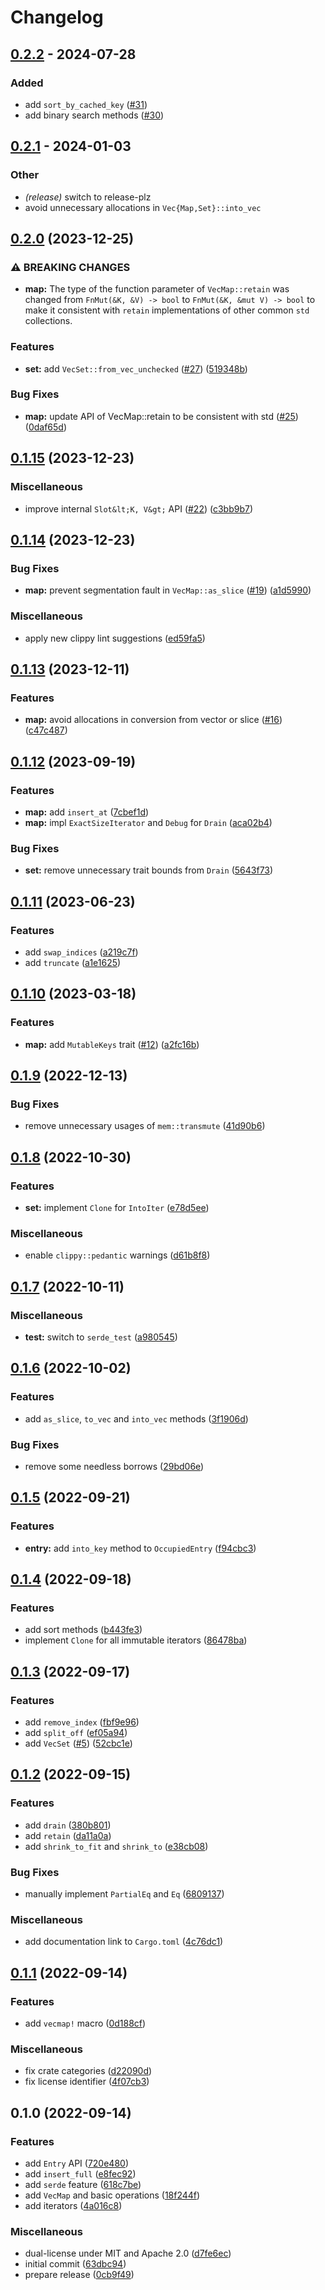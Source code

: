 # Changelog

## [0.2.2](https://github.com/martinohmann/vecmap-rs/compare/v0.2.1...v0.2.2) - 2024-07-28

### Added
- add `sort_by_cached_key` ([#31](https://github.com/martinohmann/vecmap-rs/pull/31))
- add binary search methods ([#30](https://github.com/martinohmann/vecmap-rs/pull/30))

## [0.2.1](https://github.com/martinohmann/vecmap-rs/compare/v0.2.0...v0.2.1) - 2024-01-03

### Other
- *(release)* switch to release-plz
- avoid unnecessary allocations in `Vec{Map,Set}::into_vec`

## [0.2.0](https://github.com/martinohmann/vecmap-rs/compare/v0.1.15...v0.2.0) (2023-12-25)


### ⚠ BREAKING CHANGES

* **map:** The type of the function parameter of `VecMap::retain` was changed from `FnMut(&K, &V) -> bool` to `FnMut(&K, &mut V) -> bool` to make it consistent with `retain` implementations of other common `std` collections.

### Features

* **set:** add `VecSet::from_vec_unchecked` ([#27](https://github.com/martinohmann/vecmap-rs/issues/27)) ([519348b](https://github.com/martinohmann/vecmap-rs/commit/519348bfba4a0ef2c2ddba144cbb9c0adb87a851))


### Bug Fixes

* **map:** update API of VecMap::retain to be consistent with std ([#25](https://github.com/martinohmann/vecmap-rs/issues/25)) ([0daf65d](https://github.com/martinohmann/vecmap-rs/commit/0daf65d7b04ad7fe8717bc03bd7b14c2f38d547b))

## [0.1.15](https://github.com/martinohmann/vecmap-rs/compare/v0.1.14...v0.1.15) (2023-12-23)


### Miscellaneous

* improve internal `Slot&lt;K, V&gt;` API ([#22](https://github.com/martinohmann/vecmap-rs/issues/22)) ([c3bb9b7](https://github.com/martinohmann/vecmap-rs/commit/c3bb9b78f277d852b28c96df27d5ef2d3266846b))

## [0.1.14](https://github.com/martinohmann/vecmap-rs/compare/v0.1.13...v0.1.14) (2023-12-23)


### Bug Fixes

* **map:** prevent segmentation fault in `VecMap::as_slice` ([#19](https://github.com/martinohmann/vecmap-rs/issues/19)) ([a1d5990](https://github.com/martinohmann/vecmap-rs/commit/a1d599019a455656dc95d66fa31243daf9c7823d))


### Miscellaneous

* apply new clippy lint suggestions ([ed59fa5](https://github.com/martinohmann/vecmap-rs/commit/ed59fa5cbede6848e69665cc3215847672a7083b))

## [0.1.13](https://github.com/martinohmann/vecmap-rs/compare/v0.1.12...v0.1.13) (2023-12-11)


### Features

* **map:** avoid allocations in conversion from vector or slice ([#16](https://github.com/martinohmann/vecmap-rs/issues/16)) ([c47c487](https://github.com/martinohmann/vecmap-rs/commit/c47c487a6560d0977e282cc204bab66b251e76b7))

## [0.1.12](https://github.com/martinohmann/vecmap-rs/compare/v0.1.11...v0.1.12) (2023-09-19)


### Features

* **map:** add `insert_at` ([7cbef1d](https://github.com/martinohmann/vecmap-rs/commit/7cbef1d3ee44c3002a9bdfe57117b9d315845fee))
* **map:** impl `ExactSizeIterator` and `Debug` for `Drain` ([aca02b4](https://github.com/martinohmann/vecmap-rs/commit/aca02b4327d768e48ff6f9fada94ea98eac3c61d))


### Bug Fixes

* **set:** remove unnecessary trait bounds from `Drain` ([5643f73](https://github.com/martinohmann/vecmap-rs/commit/5643f737a487d7045a7a170b383c36796f977786))

## [0.1.11](https://github.com/martinohmann/vecmap-rs/compare/v0.1.10...v0.1.11) (2023-06-23)


### Features

* add `swap_indices` ([a219c7f](https://github.com/martinohmann/vecmap-rs/commit/a219c7f32c636a3d4721948810d600737c13cb82))
* add `truncate` ([a1e1625](https://github.com/martinohmann/vecmap-rs/commit/a1e1625ad70c33e2af3580807647c1514af686fc))

## [0.1.10](https://github.com/martinohmann/vecmap-rs/compare/v0.1.9...v0.1.10) (2023-03-18)


### Features

* **map:** add `MutableKeys` trait ([#12](https://github.com/martinohmann/vecmap-rs/issues/12)) ([a2fc16b](https://github.com/martinohmann/vecmap-rs/commit/a2fc16b2393d9786ee5cba58f98d49367721d689))

## [0.1.9](https://github.com/martinohmann/vecmap-rs/compare/v0.1.8...v0.1.9) (2022-12-13)


### Bug Fixes

* remove unnecessary usages of `mem::transmute` ([41d90b6](https://github.com/martinohmann/vecmap-rs/commit/41d90b6c8a5cbae5be56dd0b4ae12cda4968eff7))

## [0.1.8](https://github.com/martinohmann/vecmap-rs/compare/v0.1.7...v0.1.8) (2022-10-30)


### Features

* **set:** implement `Clone` for `IntoIter` ([e78d5ee](https://github.com/martinohmann/vecmap-rs/commit/e78d5eea597703f25ef02965f2f55bf23faac647))


### Miscellaneous

* enable `clippy::pedantic` warnings ([d61b8f8](https://github.com/martinohmann/vecmap-rs/commit/d61b8f83572973b500a5603239d140d2d9faba1d))

## [0.1.7](https://github.com/martinohmann/vecmap-rs/compare/v0.1.6...v0.1.7) (2022-10-11)


### Miscellaneous

* **test:** switch to `serde_test` ([a980545](https://github.com/martinohmann/vecmap-rs/commit/a9805459bc7997e0cdd630653bcc01be3923005f))

## [0.1.6](https://github.com/martinohmann/vecmap-rs/compare/v0.1.5...v0.1.6) (2022-10-02)


### Features

* add `as_slice`, `to_vec` and `into_vec` methods ([3f1906d](https://github.com/martinohmann/vecmap-rs/commit/3f1906d45f0452ddb625a587f27adf0df47b64a8))


### Bug Fixes

* remove some needless borrows ([29bd06e](https://github.com/martinohmann/vecmap-rs/commit/29bd06e9634b181eeba0e23da319035a153794e7))

## [0.1.5](https://github.com/martinohmann/vecmap-rs/compare/v0.1.4...v0.1.5) (2022-09-21)


### Features

* **entry:** add `into_key` method to `OccupiedEntry` ([f94cbc3](https://github.com/martinohmann/vecmap-rs/commit/f94cbc376c053f9055ee2ac1a6f78eccc46189e1))

## [0.1.4](https://github.com/martinohmann/vecmap-rs/compare/v0.1.3...v0.1.4) (2022-09-18)


### Features

* add sort methods ([b443fe3](https://github.com/martinohmann/vecmap-rs/commit/b443fe37ab3fcf56bb9a15032c2a85324a67dfaf))
* implement `Clone` for all immutable iterators ([86478ba](https://github.com/martinohmann/vecmap-rs/commit/86478ba668ce7c4641f3ce76b9103b1da2b457ac))

## [0.1.3](https://github.com/martinohmann/vecmap-rs/compare/v0.1.2...v0.1.3) (2022-09-17)


### Features

* add `remove_index` ([fbf9e96](https://github.com/martinohmann/vecmap-rs/commit/fbf9e9674ffc3dafcc59e351a612054c508a9c67))
* add `split_off` ([ef05a94](https://github.com/martinohmann/vecmap-rs/commit/ef05a94571dff910b5f53d8f277ef23b840f7d42))
* add `VecSet` ([#5](https://github.com/martinohmann/vecmap-rs/issues/5)) ([52cbc1e](https://github.com/martinohmann/vecmap-rs/commit/52cbc1eb1e90abe2c3b453f7957b109465c8e5bb))

## [0.1.2](https://github.com/martinohmann/vecmap-rs/compare/v0.1.1...v0.1.2) (2022-09-15)


### Features

* add `drain` ([380b801](https://github.com/martinohmann/vecmap-rs/commit/380b801c75df8b847d90186d499c4a829b56331a))
* add `retain` ([da11a0a](https://github.com/martinohmann/vecmap-rs/commit/da11a0ad069bcef7d47275453f2844a7858bde14))
* add `shrink_to_fit` and `shrink_to` ([e38cb08](https://github.com/martinohmann/vecmap-rs/commit/e38cb08c0ed00a8cdad0e80ecff629e37582f6ec))


### Bug Fixes

* manually implement `PartialEq` and `Eq` ([6809137](https://github.com/martinohmann/vecmap-rs/commit/680913709db23fa14e592af5c6f3a362f4e4680a))


### Miscellaneous

* add documentation link to `Cargo.toml` ([4c76dc1](https://github.com/martinohmann/vecmap-rs/commit/4c76dc156b34e2fe2580035f9c3c67c645546439))

## [0.1.1](https://github.com/martinohmann/vecmap-rs/compare/v0.1.0...v0.1.1) (2022-09-14)


### Features

* add `vecmap!` macro ([0d188cf](https://github.com/martinohmann/vecmap-rs/commit/0d188cfc114eb9fba123fbbcb261a48ee717c908))


### Miscellaneous

* fix crate categories ([d22090d](https://github.com/martinohmann/vecmap-rs/commit/d22090db7a10bfe9233b7ba97c47752777ffbfaa))
* fix license identifier ([4f07cb3](https://github.com/martinohmann/vecmap-rs/commit/4f07cb30dc567153fa3ef71039273f01d4003194))

## 0.1.0 (2022-09-14)


### Features

* add `Entry` API ([720e480](https://github.com/martinohmann/vecmap-rs/commit/720e480782409ba0c6939b1647464e6d01a51302))
* add `insert_full` ([e8fec92](https://github.com/martinohmann/vecmap-rs/commit/e8fec923e5e5937725dc0bb1e7538740aa4e2273))
* add `serde` feature ([618c7be](https://github.com/martinohmann/vecmap-rs/commit/618c7be4753a3d929769b27a81556d352dda21f0))
* add `VecMap` and basic operations ([18f244f](https://github.com/martinohmann/vecmap-rs/commit/18f244f5d14e86965d7fefd7bbe95cca9f7e1765))
* add iterators ([4a016c8](https://github.com/martinohmann/vecmap-rs/commit/4a016c8785c77edb4b4a15ca6f5119e2fc7dcdaf))


### Miscellaneous

* dual-license under MIT and Apache 2.0 ([d7fe6ec](https://github.com/martinohmann/vecmap-rs/commit/d7fe6ec3a06efc4229f6017360de70f4f954e5f6))
* initial commit ([63dbc94](https://github.com/martinohmann/vecmap-rs/commit/63dbc946cb3f8c647e39612d53b19cf4493e8f1a))
* prepare release ([0cb9f49](https://github.com/martinohmann/vecmap-rs/commit/0cb9f497de2d088042c00a86568796d424c6841f))
